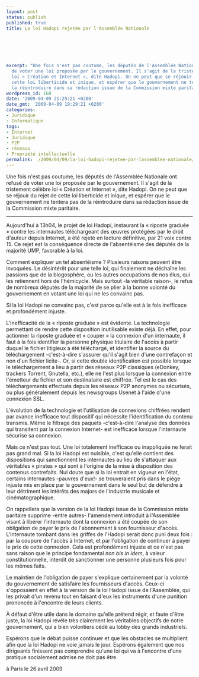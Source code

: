 ```yaml
---
layout: post
status: publish
published: true
title: La loi Hadopi rejetée par l'Assemblée Nationale

  
  



excerpt: "Une fois n'est pas coutume, les députés de l'Assemblée Nationale ont refusé
  de voter une loi proposée par le gouvernement. Il s'agit de la tristement célèbre
  loi « Création et Internet », dite Hadopi. On ne peut que se réjouir du rejet de
  cette loi liberticide et inique, et espérer que le gouvernement ne tentera pas de
  la réintroduire dans sa rédaction issue de la Commission mixte paritaire.\r\n\r\n"
wordpress_id: 160
date: '2009-04-09 21:29:21 +0200'
date_gmt: '2009-04-09 19:29:21 +0200'
categories:
- Juridique
- Informatique
tags:
- Internet
- Juridique
- P2P
- réseaux
- Propriété intellectuelle
permalink:  /2009/04/09/la-loi-hadopi-rejetee-par-lassemblee-nationale/
---
```

<p>Une fois n'est pas coutume, les députés de l'Assemblée Nationale ont refusé de voter une loi proposée par le gouvernement. Il s'agit de la tristement célèbre loi « Création et Internet », dite Hadopi. On ne peut que se réjouir du rejet de cette loi liberticide et inique, et espérer que le gouvernement ne tentera pas de la réintroduire dans sa rédaction issue de la Commission mixte paritaire.</p>
<p><a id="more"></a><a id="more-160"></a></p>
<hr />
Aujourd'hui à 13h04, le projet de loi Hadopi, instaurant la « riposte graduée » contre les internautes téléchargeant des œuvres protégées par le droit d'auteur depuis Internet, a été rejeté en lecture définitive, par 21 voix contre 15. Ce rejet est la conséquence directe de l'absentéisme des députés de la majorité UMP, favorable à la loi.</p>
<p>Comment expliquer un tel absentéisme ? Plusieurs raisons peuvent être invoquées. Le désintérêt pour une telle loi, qui finalement ne déchaîne les passions que de la blogosphère, ou les autres occupations de nos élus, qui les retiennent hors de l'hémicycle. Mais surtout -la véritable raison-, le refus de nombreux députés de la majorité de se plier à la bonne volonté du gouvernement en votant une loi qui ne les convainc pas.</p>
<p>Si la loi Hadopi ne convainc pas, c'est parce qu'elle est à la fois inefficace et profondément injuste.</p>
<p>L'inefficacité de la « riposte graduée » est évidente. La technologie permettant de rendre cette disposition inutilisable existe déjà. En effet, pour actionner la riposte graduée et « couper » la connexion d'un internaute, il faut à la fois identifier la personne physique titulaire de l'accès à partir duquel le fichier litigieux a été téléchargé, et identifier la source du téléchargement -c'est-à-dire s'assurer qu'il s'agit bien d'une contrefaçon et non d'un fichier licite-. Or, si cette double identification est possible lorsque le téléchargement a lieu à partir des réseaux P2P classiques (eDonkey, trackers Torrent, Gnutella, etc.), elle ne l'est plus lorsque la connexion entre l'émetteur du fichier et son destinataire est chiffrée. Tel est le cas des téléchargements effectués depuis les réseaux P2P anonymes ou sécurisés, ou plus généralement depuis les newsgroups Usenet à l'aide d'une connexion SSL.</p>
<p>L'évolution de la technologie et l'utilisation de connexions chiffrées rendent par avance inefficace tout dispositif qui nécessite l'identification du contenu transmis. Même le filtrage des paquets -c'est-à-dire l'analyse des données qui transitent par la connexion Internet- est inefficace lorsque l'internaute sécurise sa connexion.</p>
<p>Mais ce n'est pas tout. Une loi totalement inefficace ou inappliquée ne ferait pas grand mal. Si la loi Hadopi est nuisible, c'est qu'elle contient des dispositions qui sanctionnent les internautes au lieu de s'attaquer aux véritables « pirates » qui sont à l'origine de la mise à disposition des contenus contrefaits. Nul doute que si la loi entrait en vigueur en l'état, certains internautes -pauvres d'eux!- se trouveraient pris dans le piège injuste mis en place par le gouvernement dans le seul but de défendre à leur détriment les intérêts des majors de l'industrie musicale et cinématographique.</p>
<p>On rappellera que la version de la loi Hadopi issue de la Commission mixte paritaire supprime -entre autres- l'amendement introduit à l'Assemblée visant à libérer l'internaute dont la connexion a été coupée de son obligation de payer le prix de l'abonnement à son fournisseur d'accès. L'internaute tombant dans les griffes de l'Hadopi serait donc puni deux fois : par la coupure de l'accès à Internet, et par l'obligation de continuer à payer le prix de cette connexion. Cela est profondément injuste et ce n'est pas sans raison que le principe fondamental <i>non bis in idem</i>, à valeur constitutionnelle, interdit de sanctionner une personne plusieurs fois pour les mêmes faits.</p>
<p>Le maintien de l'obligation de payer s'explique certainement par la volonté du gouvernement de satisfaire les fournisseurs d'accès. Ceux-ci s'opposaient en effet à la version de la loi Hadopi issue de l'Assemblée, qui les privait d'un revenu tout en faisant d'eux les instruments d'une punition prononcée à l'encontre de leurs clients.</p>
<p>À défaut d'être utile dans le domaine qu'elle prétend régir, et faute d'être juste, la loi Hadopi révèle très clairement les véritables objectifs de notre gouvernement, qui a bien volontiers cédé au lobby des grands industriels.</p>
<p>Espérons que le débat puisse continuer et que les obstacles se multiplient afin que la loi Hadopi ne voie jamais le jour. Espérons également que nos dirigeants finissent pas comprendre qu'une loi qui va à l'encontre d'une pratique socialement admise ne doit pas être.</p>
<p>à Paris le 26 avril 2009</p>
